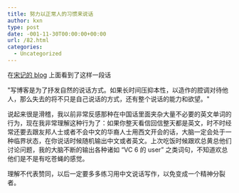 ```yaml
---
title: 努力以正常人的习惯来说话
author: kxn
type: post
date: -001-11-30T00:00:00+00:00
url: /82.html
categories:
  - Uncategorized
---
```


在[宋记的 blog][1] 上面看到了这样一段话

"写博客是为了抒发自然的说话方式。如果长时间压抑本性，以造作的腔调对待他人，那么失去的将不只是自己说话的方式，还有整个说话的能力和欲望。"

说起来很是滑稽，我以前非常反感那种在中国话里面夹杂大量不必要的英文单词的行为，现在我非常理解这种行为了：如果你整天看信回信整天都是英文，时不时经常还要去跟友邦人士或者不会中文的华裔人士用西文开会的话，大脑一定会处于一种临界状态，在你说话时候随机输出中文或者英文。上次吃饭时候跟欢总黄总他们讨论问题，我的大脑不断的输出各种诸如 “VC 6 的 user” 之类词句，不知道欢总他们是不是有吃苍蝇的感觉。

理解不代表赞同，以后一定要多多练习用中文说话写作，以免变成一个精神分裂者。

[1]: http://sonya.motime.com/
